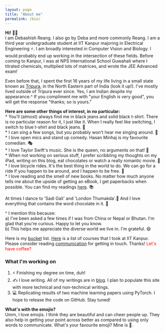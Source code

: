 ```yaml
---
layout: page
title: "About me"
permalink: /bio/
---
```

**Hi!** 🙆🏻‍
<br>
I am Debashish Reang. I also go by Deba and more commonly Reang. I am a third year undergraduate student at IIT Kanpur majoring in Electrical Engineering ⚡. I am broadly interested in Computer Vision and Biology. I would probably end up working in the intersection of these fields. Before coming to Kanpur, I was at NPS International School Guwahati where I titrated chemicals, multiplied lots of matrices, and wrote the JEE Advanced exam!

Even before that, I spent the first 16 years of my life living in a small state known as [Tripura](https://en.wikipedia.org/wiki/Tripura), in the North Eastern part of India (look it up!). I've mostly lived outside of Tripura ever since. Yes, I am Indian despite my appearance.^ If you compliment me with "your English is very good", you will get the response "thanks; so is yours."

**Here are some other things of interest, in no particular:**
<br>
\* You'll (almost) always find me in black jeans and solid black t-shirt. There is no particular reason for it, I just like it. When I really feel like switching, I switch to blue t-shirt and black jeans. 👘
<br>
\* I can sing a few songs, but you probably won't hear me singing around. 🎼
<br>
\* I love open mics and stand up comedy. Hasan Minhaj is my favourite comedian. 🎭
<br>
\* I love Taylor Swift's music. She is the queen, no arguments on that! 🎼
<br>
\* When not working on serious stuff, I prefer scribbling my thoughts on my iPad, writing on this blog, eat chocolates or watch a really romantic movie. 🍿
<br>
\* I love bicycle rides. It's the best thing in the world to do. We can go for a ride if you happen to be around, and I happen to be free. 🚴
<br>
\* I love reading and the smell of new books. No matter how much anyone tells me about the upside of getting an eBook, I get paperbacks when possible. You can find my readings [here](/reads/). 📚

At times I dance to 'Sadi Gali' and 'London Thumakda'.💃 And I love everything that contains the word chocolate in it. 🍫

^ I mention this because:
<br>
a) I've been asked a few times if I was from China or Nepal or Bhutan. I'm glad that you're curious. Happy to let you know.
<br>
b) This helps me appreciate the diverse world we live in. I'm grateful. :smile:

Here is my [bucket](/bucket/) list. [Here](/courses/) is a list of courses that I took at IIT Kanpur. Please consider reading [communication](/communication/) for getting in touch. Thanks! <span style="color: red">Let's have coffee?</span>

### What I'm working on
1. ⚡ Finishing my degree on time, duh!
2. ✍️ I love writing. All of my writings are in [blog](/blog). I plan to populate this site with more technical and non-technical writings.
3. 💻 Replicating results of two machine learning papers using PyTorch. I hope to release the code on GitHub. Stay tuned!

**What's with the emojis?**<br>
Umm, I love emojis. I think they are beautiful and can cheer people up. They also help in getting your point across better as compared to using only words to communicate. What's your favourite emoji? Mine is 🍫.
